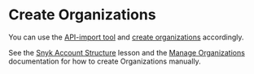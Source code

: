 # Create Organizations

You can use the [API-import tool](../../../../scan-with-snyk/snyk-tools/tool-snyk-api-import/) and [create organizations](../../../../scan-with-snyk/snyk-tools/tool-snyk-api-import/creating-organizations-in-snyk.md) accordingly.

See the [Snyk Account Structure](https://learn.snyk.io/lesson/groups-and-organizations/) lesson and the [Manage Organizations](../../../../snyk-platform-administration/groups-and-organizations/organizations/create-and-delete-organizations.md) documentation for how to create Organizations manually.
